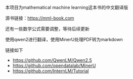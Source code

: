 本项目为mathematical machine learning这本书的中文翻译版

源书链接：https://mml-book.com

还有一些数学公式需要调整，等待后续更新

使用qwen2进行翻译，使用MinerU处理PDF转为markdown

链接如下
- https://github.com/QwenLM/Qwen2.5
- https://github.com/opendatalab/MinerU
- https://github.com/InternLM/Tutorial
